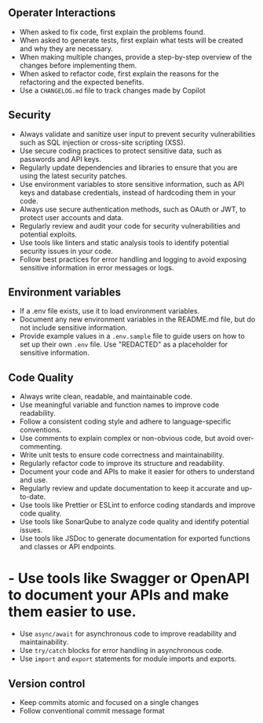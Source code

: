 ## Operater Interactions

- When asked to fix code, first explain the problems found.
- When asked to generate tests, first explain what tests will be created and why they are necessary.
- When making multiple changes, provide a step-by-step overview of the changes before implementing them.
- When asked to refactor code, first explain the reasons for the refactoring and the expected benefits.
- Use a `CHANGELOG.md` file to track changes made by Copilot

## Security

- Always validate and sanitize user input to prevent security vulnerabilities such as SQL injection or cross-site scripting (XSS).
- Use secure coding practices to protect sensitive data, such as passwords and API keys.
- Regularly update dependencies and libraries to ensure that you are using the latest security patches.
- Use environment variables to store sensitive information, such as API keys and database credentials, instead of hardcoding them in your code.
- Always use secure authentication methods, such as OAuth or JWT, to protect user accounts and data.
- Regularly review and audit your code for security vulnerabilities and potential exploits.
- Use tools like linters and static analysis tools to identify potential security issues in your code.
- Follow best practices for error handling and logging to avoid exposing sensitive information in error messages or logs.

## Environment variables

- If a .env file exists, use it to load environment variables.
- Document any new environment variables in the README.md file, but do not include sensitive information.
- Provide example values in a `.env.sample` file to guide users on how to set up their own `.env` file. Use "REDACTED" as a placeholder for sensitive information.

## Code Quality

- Always write clean, readable, and maintainable code.
- Use meaningful variable and function names to improve code readability.
- Follow a consistent coding style and adhere to language-specific conventions.
- Use comments to explain complex or non-obvious code, but avoid over-commenting.
- Write unit tests to ensure code correctness and maintainability.
- Regularly refactor code to improve its structure and readability.
- Document your code and APIs to make it easier for others to understand and use.
- Regularly review and update documentation to keep it accurate and up-to-date.
- Use tools like Prettier or ESLint to enforce coding standards and improve code quality.
- Use tools like SonarQube to analyze code quality and identify potential issues.
- Use tools like JSDoc to generate documentation for exported functions and classes or API endpoints.
# - Use tools like Swagger or OpenAPI to document your APIs and make them easier to use.
- Use `async/await` for asynchronous code to improve readability and maintainability.
- Use `try/catch` blocks for error handling in asynchronous code.
- Use `import` and `export` statements for module imports and exports.

## Version control

- Keep commits atomic and focused on a single changes
- Follow conventional commit message format
